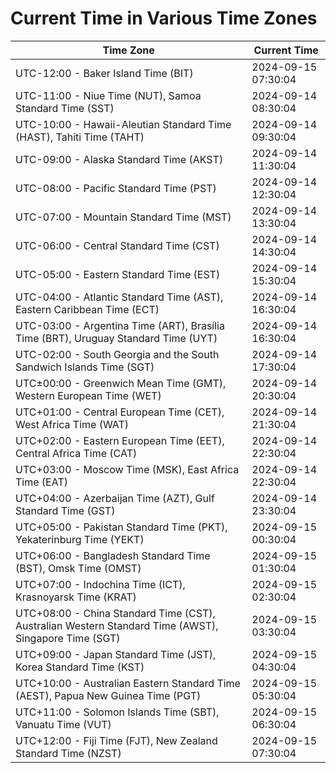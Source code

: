 # Current Time in Various Time Zones

| Time Zone | Current Time |
|-----------|--------------|
| UTC-12:00 - Baker Island Time (BIT) | 2024-09-15 07:30:04 |
| UTC-11:00 - Niue Time (NUT), Samoa Standard Time (SST) | 2024-09-14 08:30:04 |
| UTC-10:00 - Hawaii-Aleutian Standard Time (HAST), Tahiti Time (TAHT) | 2024-09-14 09:30:04 |
| UTC-09:00 - Alaska Standard Time (AKST) | 2024-09-14 11:30:04 |
| UTC-08:00 - Pacific Standard Time (PST) | 2024-09-14 12:30:04 |
| UTC-07:00 - Mountain Standard Time (MST) | 2024-09-14 13:30:04 |
| UTC-06:00 - Central Standard Time (CST) | 2024-09-14 14:30:04 |
| UTC-05:00 - Eastern Standard Time (EST) | 2024-09-14 15:30:04 |
| UTC-04:00 - Atlantic Standard Time (AST), Eastern Caribbean Time (ECT) | 2024-09-14 16:30:04 |
| UTC-03:00 - Argentina Time (ART), Brasília Time (BRT), Uruguay Standard Time (UYT) | 2024-09-14 16:30:04 |
| UTC-02:00 - South Georgia and the South Sandwich Islands Time (SGT) | 2024-09-14 17:30:04 |
| UTC±00:00 - Greenwich Mean Time (GMT), Western European Time (WET) | 2024-09-14 20:30:04 |
| UTC+01:00 - Central European Time (CET), West Africa Time (WAT) | 2024-09-14 21:30:04 |
| UTC+02:00 - Eastern European Time (EET), Central Africa Time (CAT) | 2024-09-14 22:30:04 |
| UTC+03:00 - Moscow Time (MSK), East Africa Time (EAT) | 2024-09-14 22:30:04 |
| UTC+04:00 - Azerbaijan Time (AZT), Gulf Standard Time (GST) | 2024-09-14 23:30:04 |
| UTC+05:00 - Pakistan Standard Time (PKT), Yekaterinburg Time (YEKT) | 2024-09-15 00:30:04 |
| UTC+06:00 - Bangladesh Standard Time (BST), Omsk Time (OMST) | 2024-09-15 01:30:04 |
| UTC+07:00 - Indochina Time (ICT), Krasnoyarsk Time (KRAT) | 2024-09-15 02:30:04 |
| UTC+08:00 - China Standard Time (CST), Australian Western Standard Time (AWST), Singapore Time (SGT) | 2024-09-15 03:30:04 |
| UTC+09:00 - Japan Standard Time (JST), Korea Standard Time (KST) | 2024-09-15 04:30:04 |
| UTC+10:00 - Australian Eastern Standard Time (AEST), Papua New Guinea Time (PGT) | 2024-09-15 05:30:04 |
| UTC+11:00 - Solomon Islands Time (SBT), Vanuatu Time (VUT) | 2024-09-15 06:30:04 |
| UTC+12:00 - Fiji Time (FJT), New Zealand Standard Time (NZST) | 2024-09-15 07:30:04 |
